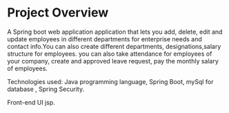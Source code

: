 # Project Overview
A Spring boot web application application that lets you add, delete, edit and update employees in different departments for enterprise needs and contact info.You can also create different departments, designations,salary structure for employees. you can also take attendance for employees of your company, create and approved leave request, pay the monthly salary of employees.

Technologies used: Java programming language, Spring Boot, mySql for database , Spring Security.

Front-end UI jsp.
